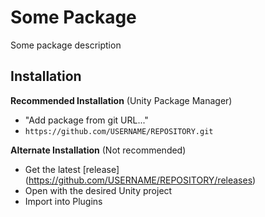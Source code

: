 # Some Package
Some package description

## Installation

**Recommended Installation** (Unity Package Manager)
- "Add package from git URL..."
- `https://github.com/USERNAME/REPOSITORY.git`

**Alternate Installation** (Not recommended)
- Get the latest [release]\(https://github.com/USERNAME/REPOSITORY/releases)
- Open with the desired Unity project
- Import into Plugins
